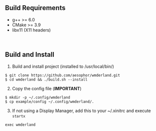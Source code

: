 ## Build Requirements
* g++ >= 6.0
* CMake >= 3.9
* libx11 (X11 headers)

<br>

## Build and Install
1. Build and install project (installed to /usr/local/bin/)
```
$ git clone https://github.com/aesophor/wmderland.git
$ cd wmderland && ./build.sh --install
```

2. Copy the config file (**IMPORTANT**)
```
$ mkdir -p ~/.config/wmderland
$ cp example/config ~/.config/wmderland/.
```

3. If not using a Display Manager, add this to your ~/.xinitrc and execute `startx`
```
exec wmderland
```
